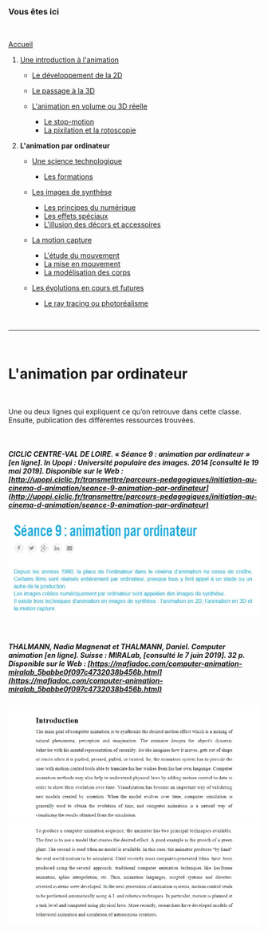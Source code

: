<br/>

### Vous êtes ici

<br/>

[Accueil](index.md)

1. [Une introduction à l'animation](histoire.md)

    - [Le développement de la 2D]()
    - [Le passage à la 3D]()
    - [L'animation en volume ou 3D réelle](envolume.md)
    
        * [Le stop-motion](stopmotion.md)
        * [La pixilation et la rotoscopie](pixilation.md)

2. **L'animation par ordinateur**

    - [Une science technologique]()
    
        * [Les formations](formation.md)
    
    - [Les images de synthèse]()
    
        * [Les principes du numérique]()
        * [Les effets spéciaux]()
        * [L'illusion des décors et accessoires](decor.md)
        
    - [La motion capture]()
    
        * [L'étude du mouvement]()
        * [La mise en mouvement]()
        * [La modélisation des corps]()

    - [Les évolutions en cours et futures]()
    
        * [Le ray tracing ou photoréalisme]()
        
<br/>

--------------------------------------------------------

<br/>

# L'animation par ordinateur

<br/>

Une ou deux lignes qui expliquent ce qu’on retrouve dans cette classe. Ensuite, publication des différentes ressources trouvées.

<br/>

##### CICLIC CENTRE-VAL DE LOIRE. « Séance 9 : animation par ordinateur » [en ligne]. In _Upopi : Université populaire des images. 2014 [consulté le 19 mai 2019]_. Disponible sur le Web : [http://upopi.ciclic.fr/transmettre/parcours-pedagogiques/initiation-au-cinema-d-animation/seance-9-animation-par-ordinateur](http://upopi.ciclic.fr/transmettre/parcours-pedagogiques/initiation-au-cinema-d-animation/seance-9-animation-par-ordinateur)

![Séance 9 : animation par ordinateur](images/animationordi.JPG "Animation par ordinateur")

<br/>

##### THALMANN, Nadia Magnenat et THALMANN, Daniel. _Computer animation_ [en ligne]. Suisse : MIRALab, [consulté le 7 juin 2019]. 32 p. Disponible sur le Web : [https://mafiadoc.com/computer-animation-miralab_5babbe0f097c4732038b456b.html](https://mafiadoc.com/computer-animation-miralab_5babbe0f097c4732038b456b.html)

![Introduction](images/computeranimationI.JPG "Introduction")
![Introduction](images/computeranimationII.JPG "Introduction")

<br/>
